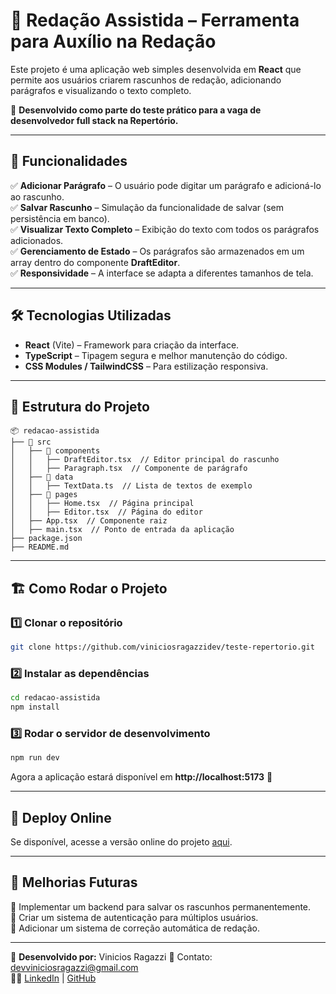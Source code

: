 # 📝 Redação Assistida – Ferramenta para Auxílio na Redação

Este projeto é uma aplicação web simples desenvolvida em **React** que permite aos usuários criarem rascunhos de redação, adicionando parágrafos e visualizando o texto completo.

📌 **Desenvolvido como parte do teste prático para a vaga de desenvolvedor full stack na Repertório.**

---

## 🚀 Funcionalidades

✅ **Adicionar Parágrafo** – O usuário pode digitar um parágrafo e adicioná-lo ao rascunho.  
✅ **Salvar Rascunho** – Simulação da funcionalidade de salvar (sem persistência em banco).  
✅ **Visualizar Texto Completo** – Exibição do texto com todos os parágrafos adicionados.  
✅ **Gerenciamento de Estado** – Os parágrafos são armazenados em um array dentro do componente **DraftEditor**.  
✅ **Responsividade** – A interface se adapta a diferentes tamanhos de tela.

---

## 🛠️ Tecnologias Utilizadas

- **React** (Vite) – Framework para criação da interface.
- **TypeScript** – Tipagem segura e melhor manutenção do código.
- **CSS Modules / TailwindCSS** – Para estilização responsiva.

---

## 📂 Estrutura do Projeto

```
📦 redacao-assistida
├── 📂 src
│   ├── 📂 components
│   │   ├── DraftEditor.tsx  // Editor principal do rascunho
│   │   ├── Paragraph.tsx  // Componente de parágrafo
│   ├── 📂 data
│   │   ├── TextData.ts  // Lista de textos de exemplo
│   ├── 📂 pages
│   │   ├── Home.tsx  // Página principal
│   │   ├── Editor.tsx  // Página do editor
│   ├── App.tsx  // Componente raiz
│   ├── main.tsx  // Ponto de entrada da aplicação
├── package.json
├── README.md
```

---

## 🏗️ Como Rodar o Projeto

### 1️⃣ Clonar o repositório

```sh
git clone https://github.com/viniciosragazzidev/teste-repertorio.git
```

### 2️⃣ Instalar as dependências

```sh
cd redacao-assistida
npm install
```

### 3️⃣ Rodar o servidor de desenvolvimento

```sh
npm run dev
```

Agora a aplicação estará disponível em **http://localhost:5173** 🚀

---

## 🔗 Deploy Online

Se disponível, acesse a versão online do projeto [aqui](https://teste-repertorio-nine.vercel.app/).

---

## 📌 Melhorias Futuras

🔹 Implementar um backend para salvar os rascunhos permanentemente.  
🔹 Criar um sistema de autenticação para múltiplos usuários.  
🔹 Adicionar um sistema de correção automática de redação.

---

📌 **Desenvolvido por:** Vinicios Ragazzi
📧 Contato: devviniciosragazzi@gmail.com  
👨‍💻 [LinkedIn](https://www.linkedin.com/in/viniciosragazzidev/) | [GitHub](https://github.com/viniciosragazzidev/)

```

```
